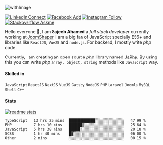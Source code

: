 ![withImage](https://user-images.githubusercontent.com/5783354/87874032-3d85dc80-c9e8-11ea-8eb7-d8ae7bc84376.png)

[![LinkedIn Connect](https://img.shields.io/badge/%20-Connect-black?color=14171A&labelColor=0576b5&logo=linkedin&logoColor=ffffff&style=for-the-badge)](https://www.linkedin.com/in/sisylana/) [![Facebook Add](https://img.shields.io/badge/%20-Add-black?color=14171A&labelColor=0b83ef&logo=facebook&logoColor=ffffff&style=for-the-badge)](https://www.facebook.com/ahamed.sajeeb.sisylana/) [![Instagram Follow](https://img.shields.io/badge/%20-Follow-black?color=14171A&labelColor=cc345a&logo=instagram&logoColor=ffffff&style=for-the-badge)](https://www.instagram.com/sajeeb07ahamed/) [![Stackoverflow Askme](https://img.shields.io/badge/%20-Ask-black?color=14171A&labelColor=ee7c23&logo=stackoverflow&logoColor=ffffff&style=for-the-badge)](https://stackoverflow.com/users/4610740/sajeeb-ahamed)



Hello everyone :raised_hands:, I am **Sajeeb Ahamed** a *full stack developer* currently working at [JoomShaper](https://joomshaper.com). I am a big fan of JavaScript specially ES6+ and libraries like `ReactJS`, `VueJS` and `node.js`. For backend, I mostly write *php* code.

Currently, I am creating an open source *php* library named [JsPhp](https://github.com/ahamed/JsPhp). By using this you can write *php* `array, object, string` methods like `JavaScript` way.

#### Skilled in
`JavaScript` `ReactJS` `NextJS` `VueJS` `Gatsby` `NodeJS` `PHP` `Laravel` `Joomla` `MySQL` `Shell` `C++`

#### Stats
[![readme stats](https://github-readme-stats.vercel.app/api?username=ahamed&show_icons=true)](https://github.com/ahamed/JsPhp)
<!--START_SECTION:waka-->
```text
TypeScript   13 hrs 25 mins  ████████████░░░░░░░░░░░░░   47.99 % 
PHP          7 hrs 10 mins   ██████▒░░░░░░░░░░░░░░░░░░   25.64 % 
JavaScript   5 hrs 38 mins   █████░░░░░░░░░░░░░░░░░░░░   20.18 % 
SCSS         1 hr 40 mins    █▓░░░░░░░░░░░░░░░░░░░░░░░   06.00 % 
Other        2 mins          ░░░░░░░░░░░░░░░░░░░░░░░░░   00.15 % 
```
<!--END_SECTION:waka-->
